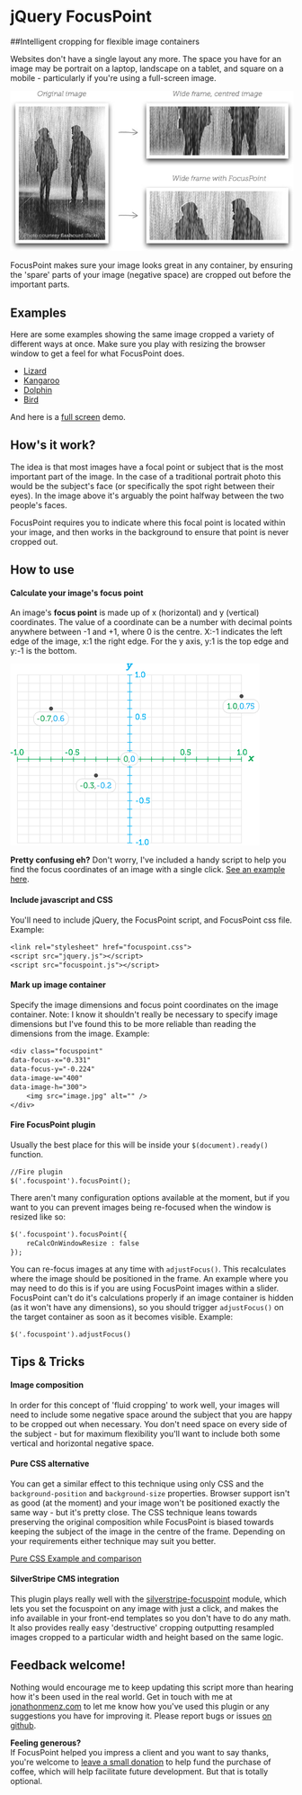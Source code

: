 # jQuery FocusPoint

##Intelligent cropping for flexible image containers

Websites don't have a single layout any more. The space you have for an image may be portrait on a laptop, landscape on a tablet, and square on a mobile - particularly if you're using a full-screen image.

![image](demos/img/demo.jpg?raw=true)

FocusPoint makes sure your image looks great in any container, by ensuring the 'spare' parts of your image (negative space) are cropped out before the important parts.

## Examples

Here are some examples showing the same image cropped a variety of different ways at once. Make sure you play with resizing the browser window to get a feel for what FocusPoint does.

* 	[Lizard](http://htmlpreview.github.io/?https://github.com/jonom/jquery-focuspoint/demos/grid/lizard.html)
* 	[Kangaroo](http://htmlpreview.github.io/?https://github.com/jonom/jquery-focuspoint/demos/grid/kangaroo.html)
* 	[Dolphin](http://htmlpreview.github.io/?https://github.com/jonom/jquery-focuspoint/demos/grid/dolphin.html)
* 	[Bird](http://htmlpreview.github.io/?https://github.com/jonom/jquery-focuspoint/demos/grid/bird.html)

And here is a [full screen](http://htmlpreview.github.io/?https://github.com/jonom/jquery-focuspoint/demos/full-screen/index.html) demo.

## How's it work?

The idea is that most images have a focal point or subject that is the most important part of the image. In the case of a traditional portrait photo this would be the subject's face (or specifically the spot right between their eyes). In the image above it's arguably the point halfway between the two people's faces.

FocusPoint requires you to indicate where this focal point is located within your image, and then works in the background to ensure that point is never cropped out.


## How to use

#### Calculate your image's focus point

An image's **focus point** is made up of x (horizontal) and y (vertical) coordinates. The value of a coordinate can be a number with decimal points anywhere between -1 and +1, where 0 is the centre. X:-1 indicates the left edge of the image, x:1 the right edge. For the y axis, y:1 is the top edge and y:-1 is the bottom.

![image](demos/img/grid.png?raw=true)

**Pretty confusing eh?** Don't worry, I've included a handy script to help you find the focus coordinates of an image with a single click. [See an example here](http://htmlpreview.github.io/?https://github.com/jonom/jquery-focuspoint/demos/helper/index.html).

#### Include javascript and CSS

You'll need to include jQuery, the FocusPoint script, and FocusPoint css file. Example:

	<link rel="stylesheet" href="focuspoint.css">
	<script src="jquery.js"></script>
	<script src="focuspoint.js"></script>
	
#### Mark up image container

Specify the image dimensions and focus point coordinates on the image container. Note: I know it shouldn't really be necessary to specify image dimensions but I've found this to be more reliable than reading the dimensions from the image. Example:

	<div class="focuspoint"
	data-focus-x="0.331"
	data-focus-y="-0.224"
	data-image-w="400"
	data-image-h="300">
		<img src="image.jpg" alt="" />
	</div>

#### Fire FocusPoint plugin

Usually the best place for this will be inside your `$(document).ready()` function.

	//Fire plugin
	$('.focuspoint').focusPoint();

There aren't many configuration options available at the moment, but if you want to you can prevent images being re-focused when the window is resized like so:

	$('.focuspoint').focusPoint({
		reCalcOnWindowResize : false
	});
	
You can re-focus images at any time with `adjustFocus()`. This recalculates where the image should be positioned in the frame. An example where you may need to do this is if you are using FocusPoint images within a slider. FocusPoint can't do it's calculations properly if an image container is hidden (as it won't have any dimensions), so you should trigger `adjustFocus()` on the target container as soon as it becomes visible. Example:

	$('.focuspoint').adjustFocus()

## Tips & Tricks

#### Image composition
In order for this concept of 'fluid cropping' to work well, your images will need to include some negative space around the subject that you are happy to be cropped out when necessary. You don't need space on every side of the subject - but for maximum flexibility you'll want to include both some vertical and horizontal negative space.

#### Pure CSS alternative

You can get a similar effect to this technique using only CSS and the `background-position` and `background-size` properties. Browser support isn't as good (at the moment) and your image won't be positioned exactly the same way - but it's pretty close. The CSS technique leans towards preserving the original composition while FocusPoint is biased towards keeping the subject of the image in the centre of the frame. Depending on your requirements either technique may suit you better.

[Pure CSS Example and comparison](http://htmlpreview.github.io/?https://github.com/jonom/jquery-focuspoint/demos/css-js-comparison/index.html)

#### SilverStripe CMS integration

This plugin plays really well with the [silverstripe-focuspoint](https://github.com/jonom/silverstripe-focuspoint) module, which lets you set the focuspoint on any image with just a click, and makes the info available in your front-end templates so you don't have to do any math. It also provides really easy 'destructive' cropping outputting resampled images cropped to a particular width and height based on the same logic.

## Feedback welcome!

Nothing would encourage me to keep updating this script more than hearing how it's been used in the real world. Get in touch with me at [jonathonmenz.com](http://jonathonmenz.com) to let me know how you've used this plugin or any suggestions you have for improving it. Please report bugs or issues [on github](https://github.com/jonom/jquery-focuspoint).

**Feeling generous?**  
If FocusPoint helped you impress a client and you want to say thanks, you're welcome to [leave a small donation](https://www.paypal.com/cgi-bin/webscr?cmd=_s-xclick&hosted_button_id=5VUDD3ACRC4TC) to help fund the purchase of coffee, which will help facilitate future development. But that is totally optional.

